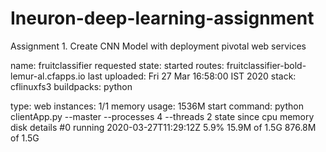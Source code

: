 # Ineuron-deep-learning-assignment

Assignment 1. Create CNN Model with deployment pivotal web services

name:              fruitclassifier
requested state:   started
routes:            fruitclassifier-bold-lemur-al.cfapps.io
last uploaded:     Fri 27 Mar 16:58:00 IST 2020
stack:             cflinuxfs3
buildpacks:        python

type:            web
instances:       1/1
memory usage:    1536M
start command:   python clientApp.py   --master --processes 4 --threads 2
     state     since                  cpu    memory          disk             details
#0   running   2020-03-27T11:29:12Z   5.9%   15.9M of 1.5G   876.8M of 1.5G
